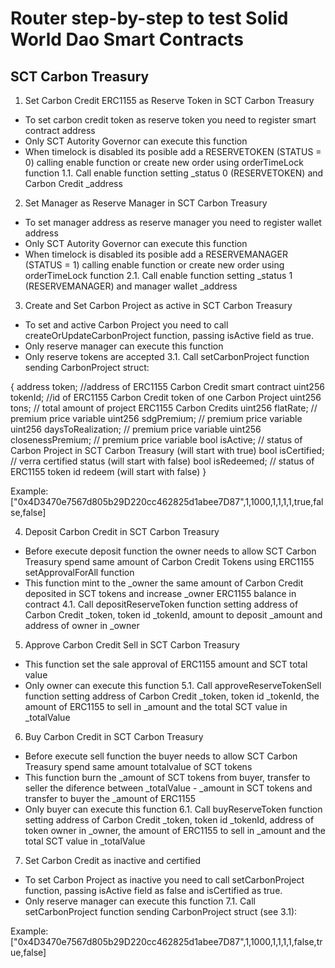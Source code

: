 # Router step-by-step to test Solid World Dao Smart Contracts 

## SCT Carbon Treasury

1. Set Carbon Credit ERC1155 as Reserve Token in SCT Carbon Treasury
* To set carbon credit token as reserve token you need to register smart contract address
* Only SCT Autority Governor can execute this function
* When timelock is disabled its posible add a RESERVETOKEN (STATUS = 0) calling enable function or create new order using orderTimeLock function
1.1. Call enable function setting _status 0 (RESERVETOKEN) and Carbon Credit _address 

2. Set Manager as Reserve Manager in SCT Carbon Treasury
* To set manager address as reserve manager you need to register wallet address
* Only SCT Autority Governor can execute this function
* When timelock is disabled its posible add a RESERVEMANAGER (STATUS = 1) calling enable function or create new order using orderTimeLock function
2.1. Call enable function setting _status 1 (RESERVEMANAGER) and manager wallet _address 

3. Create and Set Carbon Project as active in SCT Carbon Treasury
* To set and active Carbon Project you need to call createOrUpdateCarbonProject function, passing isActive field as true.
* Only reserve manager can execute this function
* Only reserve tokens are accepted
3.1. Call setCarbonProject function sending CarbonProject struct:

{
  address token; //address of ERC1155 Carbon Credit smart contract
  uint256 tokenId; //id of ERC1155 Carbon Credit token of one Carbon Project
  uint256 tons; // total amount of project ERC1155 Carbon Credits
  uint256 flatRate; // premium price variable
  uint256 sdgPremium; // premium price variable
  uint256 daysToRealization; // premium price variable
  uint256 closenessPremium; // premium price variable
  bool isActive; // status of Carbon Project in SCT Carbon Treasury (will start with true)
  bool isCertified; // verra certified status (will start with false)
  bool isRedeemed; // status of ERC1155 token id redeem (will start with false)
}

Example: ["0x4D3470e7567d805b29D220cc462825d1abee7D87",1,1000,1,1,1,1,true,false,false]

4. Deposit Carbon Credit in SCT Carbon Treasury
* Before execute deposit function the owner needs to allow SCT Carbon Treasury spend same amount of Carbon Credit Tokens using ERC1155 setApprovalForAll function
* This function mint to the _owner the same amount of Carbon Credit deposited in SCT tokens and increase _owner ERC1155 balance in contract
4.1. Call depositReserveToken function setting address of Carbon Credit _token, token id _tokenId, amount to deposit _amount and address of owner in _owner  

5. Approve Carbon Credit Sell in SCT Carbon Treasury
* This function set the sale approval of ERC1155 amount and SCT total value
* Only owner can execute this function
5.1. Call approveReserveTokenSell function setting address of Carbon Credit _token, token id _tokenId, the amount of ERC1155 to sell in _amount and the total SCT value in _totalValue 

6. Buy Carbon Credit in SCT Carbon Treasury
* Before execute sell function the buyer needs to allow SCT Carbon Treasury spend same amount totalvalue of SCT tokens
* This function burn the _amount of SCT tokens from buyer, transfer to seller the diference between _totalValue - _amount in SCT tokens and transfer to buyer the _amount of ERC1155
* Only buyer can execute this function
6.1. Call buyReserveToken function setting address of Carbon Credit _token, token id _tokenId, address of token owner in _owner, the amount of ERC1155 to sell in _amount and the total SCT value in _totalValue

7. Set Carbon Credit as inactive and certified
* To set Carbon Project as inactive you need to call setCarbonProject function, passing isActive field as false and isCertified as true.
* Only reserve manager can execute this function
7.1. Call setCarbonProject function sending CarbonProject struct (see 3.1):

Example: ["0x4D3470e7567d805b29D220cc462825d1abee7D87",1,1000,1,1,1,1,false,true,false]